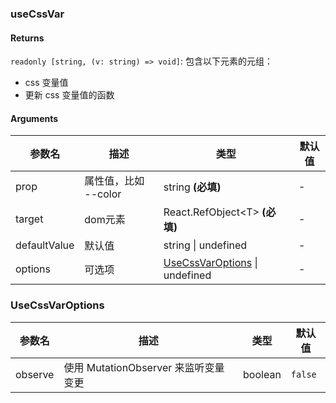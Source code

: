 ### useCssVar

#### Returns
`readonly [string, (v: string) => void]`: 包含以下元素的元组：
- css 变量值
- 更新 css 变量值的函数

#### Arguments
|参数名|描述|类型|默认值|
|---|---|---|---|
|prop|属性值，比如 --color|string  **(必填)**|-|
|target|dom元素|React.RefObject&lt;T&gt;  **(必填)**|-|
|defaultValue|默认值|string \| undefined |-|
|options|可选项|[UseCssVarOptions](#UseCssVarOptions) \| undefined |-|

### UseCssVarOptions

|参数名|描述|类型|默认值|
|---|---|---|---|
|observe|使用 MutationObserver 来监听变量变更|boolean |`false`|
